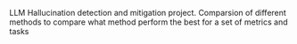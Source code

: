 LLM Hallucination detection and mitigation project.
Comparsion of different methods to compare what method perform the best for a set of metrics and tasks
